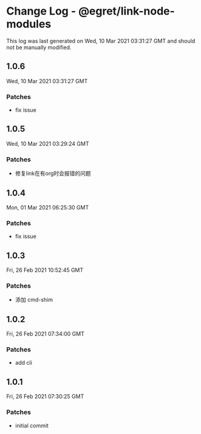 # Change Log - @egret/link-node-modules

This log was last generated on Wed, 10 Mar 2021 03:31:27 GMT and should not be manually modified.

## 1.0.6
Wed, 10 Mar 2021 03:31:27 GMT

### Patches

- fix issue

## 1.0.5
Wed, 10 Mar 2021 03:29:24 GMT

### Patches

- 修复link在有org时会报错的问题

## 1.0.4
Mon, 01 Mar 2021 06:25:30 GMT

### Patches

- fix issue

## 1.0.3
Fri, 26 Feb 2021 10:52:45 GMT

### Patches

- 添加 cmd-shim

## 1.0.2
Fri, 26 Feb 2021 07:34:00 GMT

### Patches

- add cli

## 1.0.1
Fri, 26 Feb 2021 07:30:25 GMT

### Patches

- initial commit

